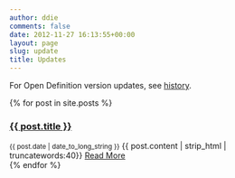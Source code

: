 ```yaml
---
author: ddie
comments: false
date: 2012-11-27 16:13:55+00:00
layout: page
slug: update
title: Updates
---
```


For Open Definition version updates, see [history](/history).

<div class="posts">
{% for post in site.posts %}
<article class="post">
<h3><a href="{{ site.baseurl }}{{ post.url }}">{{ post.title }}</a></h3>
<div class="entry">
<small>{{ post.date | date_to_long_string }}</small> {{ post.content | strip_html | truncatewords:40}}
<a href="{{ site.baseurl }}{{ post.url }}" class="read-more">Read More</a>
</div>
</article>
{% endfor %}
</div>
